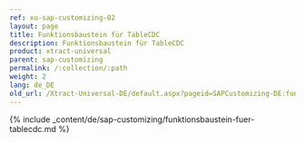 ```yaml
---
ref: xu-sap-customizing-02
layout: page
title: Funktionsbaustein für TableCDC
description: Funktionsbaustein für TableCDC
product: xtract-universal
parent: sap-customizing
permalink: /:collection/:path
weight: 2
lang: de_DE
old_url: /Xtract-Universal-DE/default.aspx?pageid=SAPCustomizing-DE:funktionsbaustein-fuer-table-komprimierung	
---
```



{% include _content/de/sap-customizing/funktionsbaustein-fuer-tablecdc.md  %}